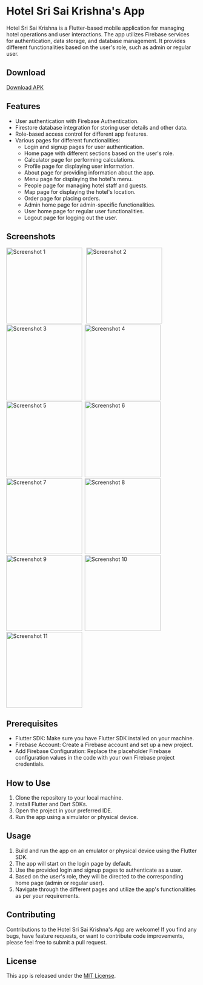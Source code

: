 # Hotel Sri Sai Krishna's App

Hotel Sri Sai Krishna is a Flutter-based mobile application for managing hotel operations and user interactions. The app utilizes Firebase services for authentication, data storage, and database management. It provides different functionalities based on the user's role, such as admin or regular user.

## Download 

[Download APK](https://github.com/Bhanuprakash9973/Hotel-Sri-Sai-Krishna/releases/download/hssk/HotelSriSaiKrishna.apk)

## Features

- User authentication with Firebase Authentication.
- Firestore database integration for storing user details and other data.
- Role-based access control for different app features.
- Various pages for different functionalities:
  - Login and signup pages for user authentication.
  - Home page with different sections based on the user's role.
  - Calculator page for performing calculations.
  - Profile page for displaying user information.
  - About page for providing information about the app.
  - Menu page for displaying the hotel's menu.
  - People page for managing hotel staff and guests.
  - Map page for displaying the hotel's location.
  - Order page for placing orders.
  - Admin home page for admin-specific functionalities.
  - User home page for regular user functionalities.
  - Logout page for logging out the user.

## Screenshots

<img src="screenshots/Screenshot_2023-06-26-18-09-31-64_805b73677197c22b4b29fce74c27d14a.jpg" alt="Screenshot 1" width="200"> &ensp;<img src="screenshots/Screenshot_2023-06-26-18-43-32-70_805b73677197c22b4b29fce74c27d14a.jpg" alt="Screenshot 2" width="200">&ensp;<img src="screenshots/Screenshot_2023-06-26-18-43-34-85_805b73677197c22b4b29fce74c27d14a.jpg" alt="Screenshot 3" width="200">&ensp;<img src="screenshots/Screenshot_2023-06-26-18-43-38-09_805b73677197c22b4b29fce74c27d14a.jpg" alt="Screenshot 4" width="200">&ensp;<img src="screenshots/Screenshot_2023-06-26-18-43-41-64_805b73677197c22b4b29fce74c27d14a.jpg" alt="Screenshot 5" width="200">&ensp;<img src="screenshots/Screenshot_2023-06-26-18-43-47-15_805b73677197c22b4b29fce74c27d14a.jpg" alt="Screenshot 6" width="200">&ensp;<img src="screenshots/Screenshot_2023-06-26-18-43-55-38_805b73677197c22b4b29fce74c27d14a.jpg" alt="Screenshot 7" width="200">&ensp;<img src="screenshots/Screenshot_2023-06-26-18-43-59-00_805b73677197c22b4b29fce74c27d14a.jpg" alt="Screenshot 8" width="200">&ensp;<img src="screenshots/Screenshot_2023-06-26-18-44-02-12_805b73677197c22b4b29fce74c27d14a.jpg" alt="Screenshot 9" width="200">&ensp;<img src="screenshots/Screenshot_2023-06-26-18-44-12-03_805b73677197c22b4b29fce74c27d14a.jpg" alt="Screenshot 10" width="200">&ensp;<img src="screenshots/Screenshot_2023-06-26-18-44-29-96_805b73677197c22b4b29fce74c27d14a.jpg" alt="Screenshot 11" width="200">




## Prerequisites

- Flutter SDK: Make sure you have Flutter SDK installed on your machine.
- Firebase Account: Create a Firebase account and set up a new project.
- Add Firebase Configuration: Replace the placeholder Firebase configuration values in the code with your own Firebase project credentials.


## How to Use

1. Clone the repository to your local machine.
2. Install Flutter and Dart SDKs.
3. Open the project in your preferred IDE.
4. Run the app using a simulator or physical device.

## Usage

1. Build and run the app on an emulator or physical device using the Flutter SDK.
2. The app will start on the login page by default.
3. Use the provided login and signup pages to authenticate as a user.
4. Based on the user's role, they will be directed to the corresponding home page (admin or regular user).
5. Navigate through the different pages and utilize the app's functionalities as per your requirements.

## Contributing

Contributions to the Hotel Sri Sai Krishna's App are welcome! If you find any bugs, have feature requests, or want to contribute code improvements, please feel free to submit a pull request.

## License

This app is released under the [MIT License](LICENSE).
